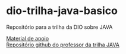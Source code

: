# dio-trilha-java-basico
Repositório para a trilha da DIO sobre JAVA

<a href="https://glysns.gitbook.io/java-basico/" target="_blank">Material de apoio</a><br/>
<a href="https://github.com/digitalinnovationone/trilha-java-basico" target="_blank">Repositório github do professor da trilha JAVA</a>

